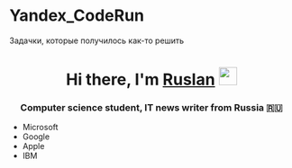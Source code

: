 # Yandex_CodeRun
Задачки, которые получилось как-то решить
<h1 align="center">Hi there, I'm <a href="https://vk.com/gipnotyin" target="_blank">Ruslan</a> 
<img src="https://github.com/blackcater/blackcater/raw/main/images/Hi.gif" height="32"/></h1>
<h3 align="center">Computer science student, IT news writer from Russia 🇷🇺</h3>
<ul>
  <li>Microsoft</li>
  <li>Google</li>
  <li>Apple</li>
  <li>IBM</li>
</ul>
